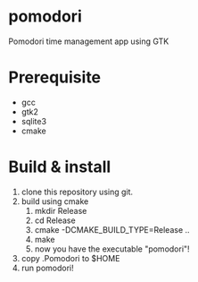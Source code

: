 # pomodori
Pomodori time management app using GTK

# Prerequisite

* gcc
* gtk2
* sqlite3
* cmake

# Build & install

1. clone this repository using git.
2. build using cmake
    1. mkdir Release
    2. cd Release
    3. cmake -DCMAKE_BUILD_TYPE=Release ..
    4. make
    5. now you have the executable "pomodori"!
3. copy .Pomodori to $HOME
4. run pomodori!
